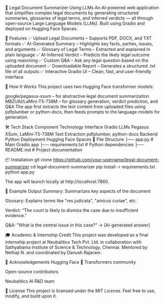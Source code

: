 🧾 Legal Document Summarizer Using LLMs
An AI-powered web application that simplifies complex legal documents by generating structured summaries, glossaries of legal terms, and inferred verdicts — all through open-source Large Language Models (LLMs). Built using Gradio and deployed on Hugging Face Spaces.

🚀 Features
✅ Upload Legal Documents – Supports PDF, DOCX, and TXT formats
✅ AI-Generated Summary – Highlights key facts, parties, issues, and arguments
✅ Glossary of Legal Terms – Extracted and explained in plain language
✅ AI-Inferred Verdict – Predicts the likely legal outcome using reasoning
✅ Custom Q&A – Ask any legal question based on the uploaded document
✅ Downloadable Report – Generates a structured .txt file of all outputs
✅ Interactive Gradio UI – Clean, fast, and user-friendly interface

🧠 How It Works
This project uses two Hugging Face transformer models:

google/pegasus-xsum – for abstractive legal document summarization
MBZUAI/LaMini-T5-738M – for glossary generation, verdict prediction, and Q&A
The app first extracts the text content from uploaded files using pdfplumber or python-docx, then feeds prompts to the language models for generation.

🛠️ Tech Stack
Component	Technology
Interface	Gradio
LLMs	Pegasus XSum, LaMini-T5-738M
Text Extraction	pdfplumber, python-docx
Backend	Python
Deployment	Hugging Face Spaces
📂 File Structure
├── app.py # Main Gradio app ├── requirements.txt # Python dependencies ├── README.md # Project documentation

📦 Installation
git clone https://github.com/your-username/legal-document-summarizer
cd legal-document-summarizer
pip install -r requirements.txt
python app.py

The app will launch locally at http://localhost:7860.

📁 Example Output
Summary: Summarizes key aspects of the document

Glossary: Explains terms like "res judicata", "amicus curiae", etc.

Verdict: “The court is likely to dismiss the case due to insufficient evidence.”

Q&A: "What is the central issue in this case?" → [AI-generated answer]

🎓 Academic & Internship Credit
This project was developed as a final internship project at Neubalitics Tech Pvt. Ltd. in collaboration with Sathyabama Institute of Science & Technology, Chennai.
Mentored by Nethaji N. and coordinated by Danush Rajaram.

🙌 Acknowledgements
Hugging Face 🤗 Transformers community

Open-source contributors

Neubalitics AI R&D team

📜 License
This project is licensed under the MIT License. Feel free to use, modify, and build upon it.

